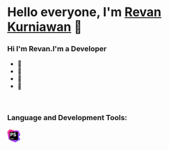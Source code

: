 <h1>Hello everyone, I'm <a href="https://revank.me">Revan Kurniawan</a> &#128075</h1>
<h3>Hi I'm Revan.I'm a Developer</h3>
<ul>
  <li><a>&#127881</a></li>
  <li><a>&#127881</a></li>
  <li><a>&#127881</a></li>
  <li><a>&#127881</a></li>
 </ul>


  
  <br>
  <h3>Language and Development Tools: </h3>
<div style="display: flex;>
  <img src="https://github.com/rvnkrwn/rvnkrwn/blob/main/img/vscode-svgrepo-com.svg" width="30px">
  <img src="https://github.com/rvnkrwn/rvnkrwn/blob/main/img/phpstorm-svgrepo-com.svg" width="30px">
</div>
